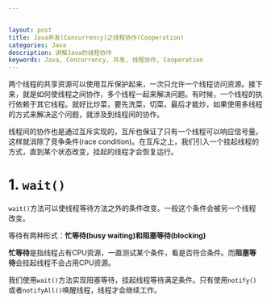 ```yaml
---


layout: post
title: Java并发(Concurrency)之线程协作(Cooperation)
categories: Java
description: 讲解Java的线程协作
keywords: Java, Concurrency, 并发, 线程协作, Cooperation
---
```


两个线程的共享资源可以使用互斥保护起来，一次只允许一个线程访问资源。接下来，就是如何使线程之间协作，多个线程一起来解决问题。有时候，一个线程的执行依赖于其它线程。就好比炒菜，要先洗菜，切菜，最后才能炒，如果使用多线程的方式来解决这个问题，就涉及到线程间的协作。

线程间的协作也是通过互斥实现的，互斥也保证了只有一个线程可以响应信号量。这样就消除了竞争条件(race condition)。在互斥之上，我们引入一个挂起线程的方式，直到某个状态改变，挂起的线程才会恢复运行。

# 1. `wait()`

`wait()`方法可以使线程等待方法之外的条件改变。一般这个条件会被另一个线程改变。

等待有两种形式：**忙等待(busy waiting)**和**阻塞等待(blocking)**

**忙等待**是指线程占有CPU资源，一直测试某个条件，看是否符合条件。而**阻塞等待**会挂起线程不会占用CPU资源。

我们使用`wait()`方法实现阻塞等待，挂起线程等待满足条件。只有使用`notify()`或者`notifyAll()`唤醒线程，线程才会继续工作。